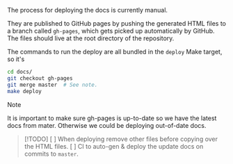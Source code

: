 The process for deploying the docs is currently manual.

They are published to GitHub pages by pushing the generated HTML files to a branch called `gh-pages`,
which gets picked up automatically by GitHub.
The files should live at the root directory of the repository.

The commands to run the deploy are all bundled in the `deploy` Make target, so it's 

```bash
cd docs/
git checkout gh-pages 
git merge master  # See note.
make deploy
```

> [!NOTE]
> It is important to make sure gh-pages is up-to-date so we have the latest docs from mater.
> Otherwise we could be deploying out-of-date docs.

> [!TODO]
> [ ] When deploying remove other files before copying over the HTML files.
> [ ] CI to auto-gen & deploy the update docs on commits to `master`.
